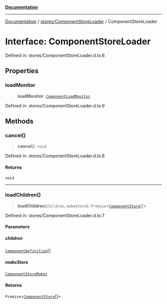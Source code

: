[**Documentation**](../../../index.md)

***

[Documentation](../../../index.md) / [stores/ComponentStoreLoader](../index.md) / ComponentStoreLoader

# Interface: ComponentStoreLoader

Defined in: stores/ComponentStoreLoader.d.ts:6

## Properties

### loadMonitor

> **loadMonitor**: [`ComponentLoadMonitor`](ComponentLoadMonitor.md)

Defined in: stores/ComponentStoreLoader.d.ts:9

## Methods

### cancel()

> **cancel**(): `void`

Defined in: stores/ComponentStoreLoader.d.ts:8

#### Returns

`void`

***

### loadChildren()

> **loadChildren**(`children`, `makeStore`): `Promise`\<[`ComponentStore`](../../ComponentStore/classes/ComponentStore.md)[]\>

Defined in: stores/ComponentStoreLoader.d.ts:7

#### Parameters

##### children

[`ComponentDefinition`](../../../api/component/Component/interfaces/ComponentDefinition.md)[]

##### makeStore

[`ComponentStoreMaker`](ComponentStoreMaker.md)

#### Returns

`Promise`\<[`ComponentStore`](../../ComponentStore/classes/ComponentStore.md)[]\>
